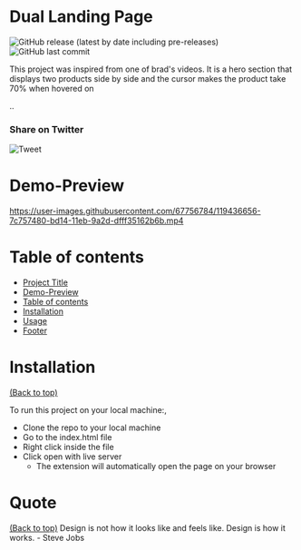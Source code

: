 <!-- Add banner here -->

# Dual Landing Page

![GitHub release (latest by date including pre-releases)](https://img.shields.io/github/v/release/navendu-pottekkat/awesome-readme?include_prereleases)
![GitHub last commit](https://img.shields.io/github/last-commit/navendu-pottekkat/awesome-readme)

This project was inspired from one of brad's videos. It is a hero section that displays two products side by side and the cursor makes the product take 70% when hovered on


..

### Share on Twitter
![Tweet](https://img.shields.io/twitter/url?style=flat-square&logo=twitter&url=https%3A%2F%2Fnavendu.me%2Fnsfw-filter%2Findex.html)

# Demo-Preview

https://user-images.githubusercontent.com/67756784/119436656-7c757480-bd14-11eb-9a2d-dfff35162b6b.mp4

# Table of contents
- [Project Title](#project-title)
- [Demo-Preview](#demo-preview)
- [Table of contents](#table-of-contents)
- [Installation](#installation)
- [Usage](#usage)
- [Footer](#footer)

# Installation
[(Back to top)](#table-of-contents)

To run this project on your local machine:,
- Clone the repo to your local machine
- Go to the index.html file
- Right click inside the file
- Click open with live server
  - The extension will automatically open the page on your browser

# Quote
[(Back to top)](#table-of-contents)
Design is not how it looks like and feels like. Design is how it works. - Steve Jobs

